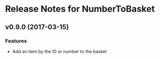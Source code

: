 # Release Notes for NumberToBasket

## v0.9.0 (2017-03-15)

### Features

- Add an item by the ID or number to the basket